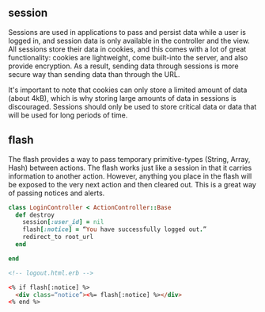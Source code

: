 ## session

Sessions are used in applications to pass and persist data while a user is logged in, and session data is only available in the controller and the view. All sessions store their data in cookies, and this comes with a lot of great functionality: cookies are lightweight, come built-into the server, and also provide encryption. As a result, sending data through sessions is more secure way than sending data than through the URL.

It's important to note that cookies can only store a limited amount of data (about 4kB), which is why storing large amounts of data in sessions is discouraged. Sessions should only be used to store critical data or data that will be used for long periods of time.

## flash

The flash provides a way to pass temporary primitive-types (String, Array, Hash) between actions. The flash works just like a session in that it carries information to another action. However, anything you place in the flash will be exposed to the very next action and then cleared out. This is a great way of passing notices and alerts.


```ruby
class LoginController < ActionController::Base
  def destroy
    session[:user_id] = nil
    flash[:notice] = “You have successfully logged out.”
    redirect_to root_url
  end

end
```

```html
<!-- logout.html.erb -->

<% if flash[:notice] %>
  <div class=“notice”><%= flash[:notice] %></div>
<% end %>
```